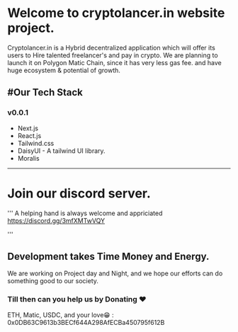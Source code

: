 # Welcome to cryptolancer.in website project.
Cryptolancer.in is a Hybrid decentralized application which will offer its users to Hire talented freelancer's and pay in crypto. We are planning to launch it on Polygon Matic Chain, since it has very less gas fee. and have huge ecosystem & potential of growth.

#Our Tech Stack
---

### v0.0.1 

- Next.js
- React.js
- Tailwind.css
- DaisyUI - A tailwind UI library.
- Moralis

---

# Join our discord server.
'''
A helping hand is always welcome and appriciated
https://discord.gg/3mfXMTwVQY

'''

## Development takes Time Money and Energy.
We are working on Project day and Night, and we hope our efforts can do something good to our society.

### Till then can you help us by Donating ❤
ETH, Matic, USDC, and your love😁 : 0x0DB63C9613b3BECf644A298AfECBa450795f612B


